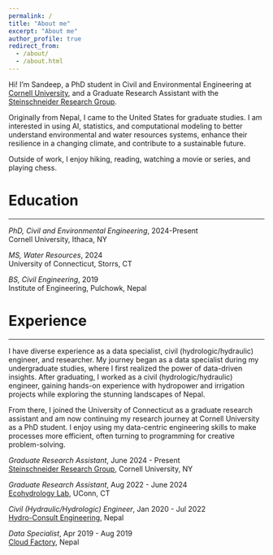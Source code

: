 ```yaml
---
permalink: /
title: "About me"
excerpt: "About me"
author_profile: true
redirect_from: 
  - /about/
  - /about.html
---
```


Hi! I’m Sandeep, a PhD student in Civil and Environmental Engineering at [Cornell University](https://www.cornell.edu/), and a Graduate Research Assistant with the [Steinschneider Research Group](https://blogs.cornell.edu/steinschneider/).

Originally from Nepal, I came to the United States for graduate studies. I am interested in using AI, statistics, and computational modeling to better understand environmental and water resources systems, enhance their resilience in a changing climate, and contribute to a sustainable future.

Outside of work, I enjoy hiking, reading, watching a movie or series, and playing chess.

Education
======
------

*PhD, Civil and Environmental Engineering*, 2024-Present <br>
    Cornell University, Ithaca, NY <br>

*MS, Water Resources*, 2024 <br>
    University of Connecticut, Storrs, CT <br>

*BS, Civil Engineering*, 2019 <br>
    Institute of Engineering, Pulchowk, Nepal <br>


Experience
======
------
I have diverse experience as a data specialist, civil (hydrologic/hydraulic) engineer, and researcher. My journey began as a data specialist during my undergraduate studies, where I first realized the power of data-driven insights. After graduating, I worked as a civil (hydrologic/hydraulic) engineer, gaining hands-on experience with hydropower and irrigation projects while exploring the stunning landscapes of Nepal.

From there, I joined the University of Connecticut as a graduate research assistant and am now continuing my research journey at Cornell University as a PhD student. I enjoy using my data-centric engineering skills to make processes more efficient, often turning to programming for creative problem-solving. <br>

*Graduate Research Assistant*, June 2024 - Present <br>
[Steinschneider Research Group](https://blogs.cornell.edu/steinschneider/sample-page-2/), Cornell University, NY

*Graduate Research Assistant*, Aug 2022 - June 2024 <br>
[Ecohydrology Lab](http://www.jamesknightonhydrology.com/), UConn, CT

*Civil (Hydraulic/Hydrologic) Engineer*, Jan 2020 - Jul 2022 <br>
[Hydro-Consult Engineering](http://www.hcel.com.np), Nepal

*Data Specialist*, Apr 2019 - Aug 2019 <br>
[Cloud Factory](https://www.cloudfactory.com/), Nepal